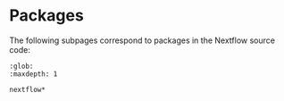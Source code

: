# Packages

The following subpages correspond to packages in the Nextflow source code:

```{toctree}
:glob:
:maxdepth: 1

nextflow*
```
